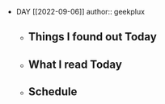 - DAY [[2022-09-06]]
  author:: geekplux
	- ## Things I found out Today
	- ## What I read Today
	- ## Schedule